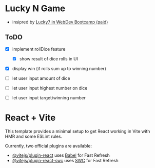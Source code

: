 # Lucky N Game
- insipred by [Lucky7 in WebDev Bootcamp (paid)](https://www.udemy.com/course/the-web-developer-bootcamp/learn/lecture/37806736#questions)

## ToDO
- [x] implement rollDice feature
  - [x] show result of dice rolls in UI
- [x] display win (if rolls sum up to winning number)
- [ ] let user input amount of dice
- [ ] let user input highest number on dice
- [ ] let user input target/winning number





# React + Vite

This template provides a minimal setup to get React working in Vite with HMR and some ESLint rules.

Currently, two official plugins are available:

- [@vitejs/plugin-react](https://github.com/vitejs/vite-plugin-react/blob/main/packages/plugin-react/README.md) uses [Babel](https://babeljs.io/) for Fast Refresh
- [@vitejs/plugin-react-swc](https://github.com/vitejs/vite-plugin-react-swc) uses [SWC](https://swc.rs/) for Fast Refresh
